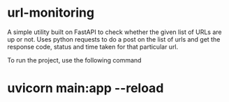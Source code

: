 # url-monitoring

A simple utility built on FastAPI to check whether the given list of URLs are up or not.  Uses python requests to do a post on the list of urls and get the response code, status and time taken for that particular url.

To run the project, use the following command

# uvicorn main:app --reload
